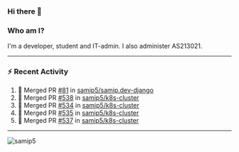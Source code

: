### Hi there 👋

### Who am I?
I'm a developer, student and IT-admin. I also administer AS213021.

---
### :zap: Recent Activity
<!--START_SECTION:activity-->
1. 🎉 Merged PR [#81](https://github.com/samip5/samip.dev-django/pull/81) in [samip5/samip.dev-django](https://github.com/samip5/samip.dev-django)
2. 🎉 Merged PR [#538](https://github.com/samip5/k8s-cluster/pull/538) in [samip5/k8s-cluster](https://github.com/samip5/k8s-cluster)
3. 🎉 Merged PR [#534](https://github.com/samip5/k8s-cluster/pull/534) in [samip5/k8s-cluster](https://github.com/samip5/k8s-cluster)
4. 🎉 Merged PR [#535](https://github.com/samip5/k8s-cluster/pull/535) in [samip5/k8s-cluster](https://github.com/samip5/k8s-cluster)
5. 🎉 Merged PR [#537](https://github.com/samip5/k8s-cluster/pull/537) in [samip5/k8s-cluster](https://github.com/samip5/k8s-cluster)
<!--END_SECTION:activity-->
---

<img align="center" src="https://github-readme-stats.vercel.app/api?username=samip5&show_icons=true" alt="samip5" />
